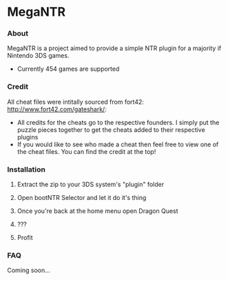 # MegaNTR

### About
MegaNTR is a project aimed to provide a simple NTR plugin for a majority if Nintendo 3DS games.

  - Currently 454 games are supported

### Credit

All cheat files were intitally sourced from fort42: http://www.fort42.com/gateshark/:
  - All credits for the cheats go to the respective founders. I simply put the puzzle pieces together to get the cheats added to their respective plugins
  - If you would like to see who made a cheat then feel free to view one of the cheat files. You can find the credit at the top!

### Installation

1. Extract the zip to your 3DS system's "plugin" folder

2. Open bootNTR Selector and let it do it's thing

3. Once you're back at the home menu open Dragon Quest

4. ???

5. Profit

### FAQ
Coming soon...
